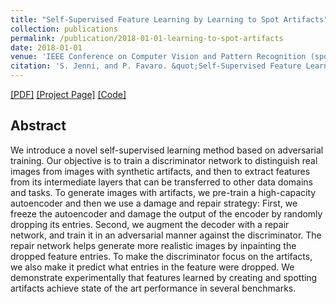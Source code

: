 ```yaml
---
title: "Self-Supervised Feature Learning by Learning to Spot Artifacts"
collection: publications
permalink: /publication/2018-01-01-learning-to-spot-artifacts
date: 2018-01-01
venue: 'IEEE Conference on Computer Vision and Pattern Recognition (spotlight)'
citation: 'S. Jenni, and P. Favaro. &quot;Self-Supervised Feature Learning by Learning to Spot Artifacts.&quot; In <i>CVPR 2018</i>.'
---
```


 [[PDF]](https://arxiv.org/pdf/1806.05024.pdf) [[Project Page]](https://sjenni.github.io/LearningToSpotArtifacts/) [[Code]](https://github.com/sjenni/LearningToSpotArtifacts) 

## Abstract

We introduce a novel self-supervised learning method based on adversarial training. Our objective is to train a discriminator network to distinguish real images from images with synthetic artifacts, and then to extract features from its intermediate layers that can be transferred to other data domains and tasks. To generate images with artifacts, we pre-train a high-capacity autoencoder and then we use a damage and repair strategy: First, we freeze the autoencoder and damage the output of the encoder by randomly dropping its entries. Second, we augment the decoder with a repair network, and train it in an adversarial manner against the discriminator. The repair network helps generate more realistic images by inpainting the dropped feature entries. To make the discriminator focus on the artifacts, we also make it predict what entries in the feature were dropped. We demonstrate experimentally that features learned by creating and spotting artifacts achieve state of the art performance in several benchmarks.

